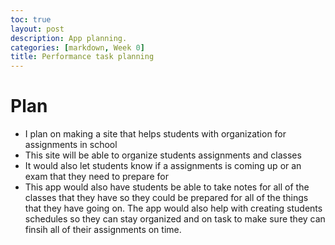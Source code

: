 ```yaml
---
toc: true
layout: post
description: App planning.
categories: [markdown, Week 0]
title: Performance task planning
---
```



# Plan
- I plan on making a site that helps students with organization for assignments in school
- This site will be able to organize students assignments and classes
- It would also let students know if a assignments is coming up or an exam that they need to prepare for
- This app would also have students be able to take notes for all of the classes that they have so they could be prepared for all of the things that they have going on. The app would also help with creating students schedules so they can stay organized and on task to make sure they can finsih all of their assignments on time.